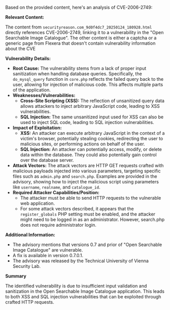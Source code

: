 Based on the provided content, here's an analysis of CVE-2006-2749:

**Relevant Content:**

The content from `securityreason.com_9d0f4dc7_20250124_180928.html` directly references CVE-2006-2749, linking it to a vulnerability in the "Open Searchable Image Catalogue". The other content is either a captcha or a generic page from Flexera that doesn't contain vulnerability information about the CVE

**Vulnerability Details:**

*   **Root Cause:** The vulnerability stems from a lack of proper input sanitization when handling database queries. Specifically, the `do_mysql_query` function in `core.php` reflects the failed query back to the user, allowing for injection of malicious code. This affects multiple parts of the application.
*   **Weaknesses/Vulnerabilities:**
    *   **Cross-Site Scripting (XSS):**  The reflection of unsanitized query data allows attackers to inject arbitrary JavaScript code, leading to XSS vulnerabilities.
    *   **SQL Injection:**  The same unsanitized input used for XSS can also be used to inject SQL code, leading to SQL injection vulnerabilities.
*   **Impact of Exploitation:**
    *   **XSS:** An attacker can execute arbitrary JavaScript in the context of a victim's browser, potentially stealing cookies, redirecting the user to malicious sites, or performing actions on behalf of the user.
    *   **SQL Injection:** An attacker can potentially access, modify, or delete data within the database. They could also potentially gain control over the database server.
*   **Attack Vectors:** The attack vectors are HTTP GET requests crafted with malicious payloads injected into various parameters, targeting specific files such as `admin.php` and `search.php`. Examples are provided in the advisory, showing how to inject the malicious script using parameters like `username`, `realname`, and `catalogue_id`.
*   **Required Attacker Capabilities/Position:**
    *   The attacker must be able to send HTTP requests to the vulnerable web application.
    *   For some attack vectors described, it appears that the `register_globals` PHP setting must be enabled, and the attacker might need to be logged in as an administrator. However, search.php does not require administrator login.

**Additional Information:**

*   The advisory mentions that versions 0.7 and prior of "Open Searchable Image Catalogue" are vulnerable.
*   A fix is available in version 0.7.0.1.
*   The advisory was released by the Technical University of Vienna Security Lab.

**Summary**

The identified vulnerability is due to insufficient input validation and sanitization in the Open Searchable Image Catalogue application. This leads to both XSS and SQL injection vulnerabilities that can be exploited through crafted HTTP requests.